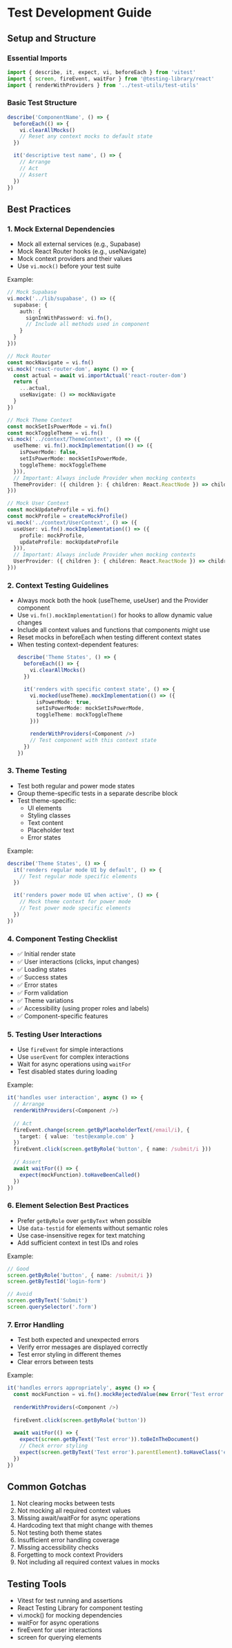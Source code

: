 # Test Development Guide

## Setup and Structure

### Essential Imports
```typescript
import { describe, it, expect, vi, beforeEach } from 'vitest'
import { screen, fireEvent, waitFor } from '@testing-library/react'
import { renderWithProviders } from '../test-utils/test-utils'
```

### Basic Test Structure
```typescript
describe('ComponentName', () => {
  beforeEach(() => {
    vi.clearAllMocks()
    // Reset any context mocks to default state
  })

  it('descriptive test name', () => {
    // Arrange
    // Act
    // Assert
  })
})
```

## Best Practices

### 1. Mock External Dependencies
- Mock all external services (e.g., Supabase)
- Mock React Router hooks (e.g., useNavigate)
- Mock context providers and their values
- Use `vi.mock()` before your test suite

Example:
```typescript
// Mock Supabase
vi.mock('../lib/supabase', () => ({
  supabase: {
    auth: {
      signInWithPassword: vi.fn(),
      // Include all methods used in component
    }
  }
}))

// Mock Router
const mockNavigate = vi.fn()
vi.mock('react-router-dom', async () => {
  const actual = await vi.importActual('react-router-dom')
  return {
    ...actual,
    useNavigate: () => mockNavigate
  }
})

// Mock Theme Context
const mockSetIsPowerMode = vi.fn()
const mockToggleTheme = vi.fn()
vi.mock('../context/ThemeContext', () => ({
  useTheme: vi.fn().mockImplementation(() => ({
    isPowerMode: false,
    setIsPowerMode: mockSetIsPowerMode,
    toggleTheme: mockToggleTheme
  })),
  // Important: Always include Provider when mocking contexts
  ThemeProvider: ({ children }: { children: React.ReactNode }) => children
}))

// Mock User Context
const mockUpdateProfile = vi.fn()
const mockProfile = createMockProfile()
vi.mock('../context/UserContext', () => ({
  useUser: vi.fn().mockImplementation(() => ({
    profile: mockProfile,
    updateProfile: mockUpdateProfile
  })),
  // Important: Always include Provider when mocking contexts
  UserProvider: ({ children }: { children: React.ReactNode }) => children
}))
```

### 2. Context Testing Guidelines
- Always mock both the hook (useTheme, useUser) and the Provider component
- Use `vi.fn().mockImplementation()` for hooks to allow dynamic value changes
- Include all context values and functions that components might use
- Reset mocks in beforeEach when testing different context states
- When testing context-dependent features:
  ```typescript
  describe('Theme States', () => {
    beforeEach(() => {
      vi.clearAllMocks()
    })

    it('renders with specific context state', () => {
      vi.mocked(useTheme).mockImplementation(() => ({
        isPowerMode: true,
        setIsPowerMode: mockSetIsPowerMode,
        toggleTheme: mockToggleTheme
      }))

      renderWithProviders(<Component />)
      // Test component with this context state
    })
  })
  ```

### 3. Theme Testing
- Test both regular and power mode states
- Group theme-specific tests in a separate describe block
- Test theme-specific:
  - UI elements
  - Styling classes
  - Text content
  - Placeholder text
  - Error states

Example:
```typescript
describe('Theme States', () => {
  it('renders regular mode UI by default', () => {
    // Test regular mode specific elements
  })

  it('renders power mode UI when active', () => {
    // Mock theme context for power mode
    // Test power mode specific elements
  })
})
```

### 4. Component Testing Checklist
- ✅ Initial render state
- ✅ User interactions (clicks, input changes)
- ✅ Loading states
- ✅ Success states
- ✅ Error states
- ✅ Form validation
- ✅ Theme variations
- ✅ Accessibility (using proper roles and labels)
- ✅ Component-specific features

### 5. Testing User Interactions
- Use `fireEvent` for simple interactions
- Use `userEvent` for complex interactions
- Wait for async operations using `waitFor`
- Test disabled states during loading

Example:
```typescript
it('handles user interaction', async () => {
  // Arrange
  renderWithProviders(<Component />)
  
  // Act
  fireEvent.change(screen.getByPlaceholderText(/email/i), {
    target: { value: 'test@example.com' }
  })
  fireEvent.click(screen.getByRole('button', { name: /submit/i }))
  
  // Assert
  await waitFor(() => {
    expect(mockFunction).toHaveBeenCalled()
  })
})
```

### 6. Element Selection Best Practices
- Prefer `getByRole` over `getByText` when possible
- Use `data-testid` for elements without semantic roles
- Use case-insensitive regex for text matching
- Add sufficient context in test IDs and roles

Example:
```typescript
// Good
screen.getByRole('button', { name: /submit/i })
screen.getByTestId('login-form')

// Avoid
screen.getByText('Submit')
screen.querySelector('.form')
```

### 7. Error Handling
- Test both expected and unexpected errors
- Verify error messages are displayed correctly
- Test error styling in different themes
- Clear errors between tests

Example:
```typescript
it('handles errors appropriately', async () => {
  const mockFunction = vi.fn().mockRejectedValue(new Error('Test error'))
  
  renderWithProviders(<Component />)
  
  fireEvent.click(screen.getByRole('button'))
  
  await waitFor(() => {
    expect(screen.getByText('Test error')).toBeInTheDocument()
    // Check error styling
    expect(screen.getByText('Test error').parentElement).toHaveClass('error-class')
  })
})
```

## Common Gotchas
1. Not clearing mocks between tests
2. Not mocking all required context values
3. Missing await/waitFor for async operations
4. Hardcoding text that might change with themes
5. Not testing both theme states
6. Insufficient error handling coverage
7. Missing accessibility checks
8. Forgetting to mock context Providers
9. Not including all required context values in mocks

## Testing Tools
- Vitest for test running and assertions
- React Testing Library for component testing
- vi.mock() for mocking dependencies
- waitFor for async operations
- fireEvent for user interactions
- screen for querying elements 